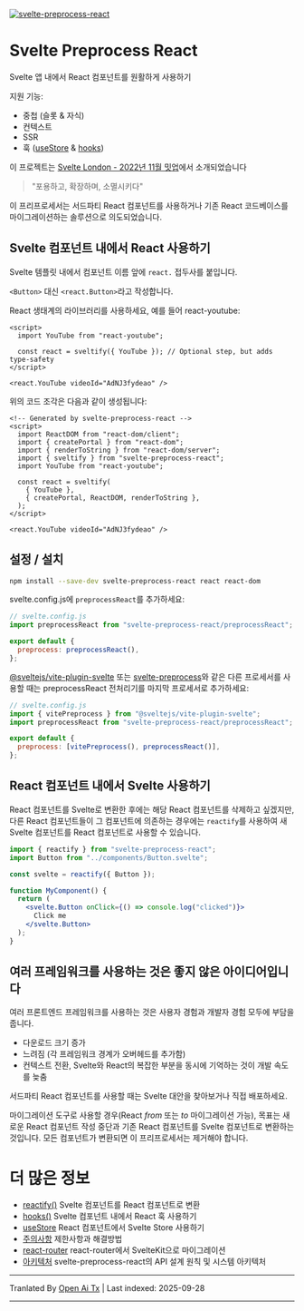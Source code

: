 [![svelte-preprocess-react](https://raw.githubusercontent.com/bfanger/svelte-preprocess-react/main/./static/svelte-preprocess-react.svg)](https://www.npmjs.com/package/svelte-preprocess-react)

# Svelte Preprocess React

Svelte 앱 내에서 React 컴포넌트를 원활하게 사용하기

지원 기능:

- 중첩 (슬롯 & 자식)
- 컨텍스트
- SSR
- 훅 ([useStore](https://raw.githubusercontent.com/bfanger/svelte-preprocess-react/main/./docs/useStore.md) & [hooks](https://raw.githubusercontent.com/bfanger/svelte-preprocess-react/main/./docs/hooks.md))

이 프로젝트는 [Svelte London - 2022년 11월 밋업](https://www.youtube.com/live/DXQl1G54DJY?feature=share&t=2569)에서 소개되었습니다

> "포용하고, 확장하며, 소멸시키다"

이 프리프로세서는 서드파티 React 컴포넌트를 사용하거나 기존 React 코드베이스를 마이그레이션하는 솔루션으로 의도되었습니다.

## Svelte 컴포넌트 내에서 React 사용하기

Svelte 템플릿 내에서 컴포넌트 이름 앞에 `react.` 접두사를 붙입니다.

`<Button>` 대신 `<react.Button>`라고 작성합니다.

React 생태계의 라이브러리를 사용하세요, 예를 들어 react-youtube:

```svelte
<script>
  import YouTube from "react-youtube";

  const react = sveltify({ YouTube }); // Optional step, but adds type-safety
</script>

<react.YouTube videoId="AdNJ3fydeao" />
```
위의 코드 조각은 다음과 같이 생성됩니다:


```svelte
<!-- Generated by svelte-preprocess-react -->
<script>
  import ReactDOM from "react-dom/client";
  import { createPortal } from "react-dom";
  import { renderToString } from "react-dom/server";
  import { sveltify } from "svelte-preprocess-react";
  import YouTube from "react-youtube";

  const react = sveltify(
    { YouTube },
    { createPortal, ReactDOM, renderToString },
  );
</script>

<react.YouTube videoId="AdNJ3fydeao" />
```

## 설정 / 설치

```sh
npm install --save-dev svelte-preprocess-react react react-dom
```

svelte.config.js에 `preprocessReact`를 추가하세요:

```js
// svelte.config.js
import preprocessReact from "svelte-preprocess-react/preprocessReact";

export default {
  preprocess: preprocessReact(),
};
```

[@sveltejs/vite-plugin-svelte](https://github.com/sveltejs/vite-plugin-svelte/blob/main/docs/preprocess.md) 또는 [svelte-preprocess](https://github.com/sveltejs/svelte-preprocess)와 같은 다른 프로세서를 사용할 때는 preprocessReact 전처리기를 마지막 프로세서로 추가하세요:

```js
// svelte.config.js
import { vitePreprocess } from "@sveltejs/vite-plugin-svelte";
import preprocessReact from "svelte-preprocess-react/preprocessReact";

export default {
  preprocess: [vitePreprocess(), preprocessReact()],
};
```
## React 컴포넌트 내에서 Svelte 사용하기

React 컴포넌트를 Svelte로 변환한 후에는 해당 React 컴포넌트를 삭제하고 싶겠지만, 다른 React 컴포넌트들이 그 컴포넌트에 의존하는 경우에는 `reactify`를 사용하여 새 Svelte 컴포넌트를 React 컴포넌트로 사용할 수 있습니다.


```jsx
import { reactify } from "svelte-preprocess-react";
import Button from "../components/Button.svelte";

const svelte = reactify({ Button });

function MyComponent() {
  return (
    <svelte.Button onClick={() => console.log("clicked")}>
      Click me
    </svelte.Button>
  );
}
```
## 여러 프레임워크를 사용하는 것은 좋지 않은 아이디어입니다

여러 프론트엔드 프레임워크를 사용하는 것은 사용자 경험과 개발자 경험 모두에 부담을 줍니다.

- 다운로드 크기 증가
- 느려짐 (각 프레임워크 경계가 오버헤드를 추가함)
- 컨텍스트 전환, Svelte와 React의 복잡한 부분을 동시에 기억하는 것이 개발 속도를 늦춤

서드파티 React 컴포넌트를 사용할 때는 Svelte 대안을 찾아보거나 직접 배포하세요.

마이그레이션 도구로 사용할 경우(React _from_ 또는 _to_ 마이그레이션 가능),
목표는 새로운 React 컴포넌트 작성 중단과 기존 React 컴포넌트를 Svelte 컴포넌트로 변환하는 것입니다.
모든 컴포넌트가 변환되면 이 프리프로세서는 제거해야 합니다.

# 더 많은 정보

- [reactify()](https://raw.githubusercontent.com/bfanger/svelte-preprocess-react/main/./docs/reactify.md) Svelte 컴포넌트를 React 컴포넌트로 변환
- [hooks()](https://raw.githubusercontent.com/bfanger/svelte-preprocess-react/main/./docs/hooks.md) Svelte 컴포넌트 내에서 React 훅 사용하기
- [useStore](https://raw.githubusercontent.com/bfanger/svelte-preprocess-react/main/./docs/useStore.md) React 컴포넌트에서 Svelte Store 사용하기
- [주의사항](https://raw.githubusercontent.com/bfanger/svelte-preprocess-react/main/./docs/caveats.md) 제한사항과 해결방법
- [react-router](https://raw.githubusercontent.com/bfanger/svelte-preprocess-react/main/./docs/react-router.md) react-router에서 SvelteKit으로 마이그레이션
- [아키텍처](https://raw.githubusercontent.com/bfanger/svelte-preprocess-react/main/./docs/architecture.md) svelte-preprocess-react의 API 설계 원칙 및 시스템 아키텍처



---

Tranlated By [Open Ai Tx](https://github.com/OpenAiTx/OpenAiTx) | Last indexed: 2025-09-28

---